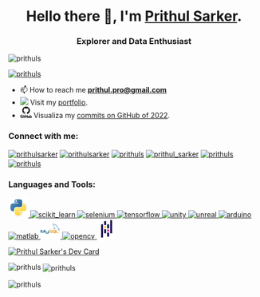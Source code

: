 <h1 align="center">Hello there 👋, I'm <a href="https://www.linkedin.com/in/prithulsarker/">Prithul Sarker</a>.</h1>
<h3 align="center">Explorer and Data Enthusiast</h3>

<p align="left"> <img src="https://komarev.com/ghpvc/?username=prithuls&label=Profile%20views&color=0e75b6&style=flat" alt="prithuls" /> </p>

<p align="left"> <a href="https://github.com/ryo-ma/github-profile-trophy"><img src="https://github-profile-trophy.vercel.app/?username=prithuls" alt="prithuls" /></a> </p>

- 📫 How to reach me **prithul.pro@gmail.com**
- <img src="https://github.com/TheDudeThatCode/TheDudeThatCode/blob/master/Assets/Developer.gif" width="23px"> Visit my <a href="https://prithulsarker.netlify.app/">portfolio</a>.
- <img src="https://github.com/devicons/devicon/blob/master/icons/github/github-original-wordmark.svg" width="23px"> Visualiza my <a href="https://honzaap.github.io/GithubCity/?name=prithuls&year=2022">commits on GitHub of 2022</a>.

<h3 align="left">Connect with me:</h3>
<p align="left">
<a href="https://www.linkedin.com/in/prithulsarker/" target="blank"><img align="center" src="https://github.com/TheDudeThatCode/TheDudeThatCode/blob/master/Assets/Linkedin.svg" alt="prithulsarker" height="30" width="40" /></a>
<a href="https://twitter.com/prithulsarker" target="blank"><img align="center" src="https://raw.githubusercontent.com/rahuldkjain/github-profile-readme-generator/master/src/images/icons/Social/twitter.svg" alt="prithulsarker" height="30" width="40" /></a>
<a href="https://kaggle.com/prithuls" target="blank"><img align="center" src="https://raw.githubusercontent.com/rahuldkjain/github-profile-readme-generator/master/src/images/icons/Social/kaggle.svg" alt="prithuls" height="30" width="40" /></a>
<a href="https://instagram.com/prithul_sarker" target="blank"><img align="center" src="https://raw.githubusercontent.com/rahuldkjain/github-profile-readme-generator/master/src/images/icons/Social/instagram.svg" alt="prithul_sarker" height="30" width="40" /></a>
<a href="https://www.hackerrank.com/prithuls" target="blank"><img align="center" src="https://raw.githubusercontent.com/rahuldkjain/github-profile-readme-generator/master/src/images/icons/Social/hackerrank.svg" alt="prithuls" height="30" width="40" /></a>
<a href="https://www.leetcode.com/prithuls" target="blank"><img align="center" src="https://raw.githubusercontent.com/rahuldkjain/github-profile-readme-generator/master/src/images/icons/Social/leet-code.svg" alt="prithuls" height="30" width="40" /></a>
</p>

<h3 align="left">Languages and Tools:</h3>
<p align="left"> <a href="https://www.python.org" target="_blank" rel="noreferrer"> <img src="https://raw.githubusercontent.com/devicons/devicon/master/icons/python/python-original.svg" alt="python" width="40" height="40"/> </a> <a href="https://scikit-learn.org/" target="_blank" rel="noreferrer"> <img src="https://upload.wikimedia.org/wikipedia/commons/0/05/Scikit_learn_logo_small.svg" alt="scikit_learn" width="40" height="40"/> </a> <a href="https://www.selenium.dev" target="_blank" rel="noreferrer"> <img src="https://raw.githubusercontent.com/detain/svg-logos/780f25886640cef088af994181646db2f6b1a3f8/svg/selenium-logo.svg" alt="selenium" width="40" height="40"/> </a> <a href="https://www.tensorflow.org" target="_blank" rel="noreferrer"> <img src="https://www.vectorlogo.zone/logos/tensorflow/tensorflow-icon.svg" alt="tensorflow" width="40" height="40"/> </a> <a href="https://unity.com/" target="_blank" rel="noreferrer"> <img src="https://www.vectorlogo.zone/logos/unity3d/unity3d-icon.svg" alt="unity" width="40" height="40"/> </a> <a href="https://unrealengine.com/" target="_blank" rel="noreferrer"> <img src="https://raw.githubusercontent.com/kenangundogan/fontisto/036b7eca71aab1bef8e6a0518f7329f13ed62f6b/icons/svg/brand/unreal-engine.svg" alt="unreal" width="40" height="40"/> </a> <a href="https://www.arduino.cc/" target="_blank" rel="noreferrer"> <img src="https://cdn.worldvectorlogo.com/logos/arduino-1.svg" alt="arduino" width="40" height="40"/> </a> <a href="https://www.mathworks.com/" target="_blank" rel="noreferrer"> <img src="https://upload.wikimedia.org/wikipedia/commons/2/21/Matlab_Logo.png" alt="matlab" width="40" height="40"/> </a> <a href="https://www.mysql.com/" target="_blank" rel="noreferrer"> <img src="https://raw.githubusercontent.com/devicons/devicon/master/icons/mysql/mysql-original-wordmark.svg" alt="mysql" width="40" height="40"/> </a> <a href="https://opencv.org/" target="_blank" rel="noreferrer"> <img src="https://www.vectorlogo.zone/logos/opencv/opencv-icon.svg" alt="opencv" width="40" height="40"/> </a> <a href="https://pandas.pydata.org/" target="_blank" rel="noreferrer"> <img src="https://raw.githubusercontent.com/devicons/devicon/2ae2a900d2f041da66e950e4d48052658d850630/icons/pandas/pandas-original.svg" alt="pandas" width="40" height="40"/> </a> </p>

<a href="https://app.daily.dev/prithuls"><img src="https://api.daily.dev/devcards/73faa73982cc4e4786a0a07dfcdd73be.png?r=t0c" width="400" alt="Prithul Sarker's Dev Card"/></a>

<p><img align="left" src="https://github-readme-stats.vercel.app/api/top-langs?username=prithuls&show_icons=true&locale=en&layout=compact" alt="prithuls" /></p>

<p>&nbsp;<img align="center" src="https://github-readme-stats.vercel.app/api?username=prithuls&show_icons=true&locale=en" alt="prithuls" /></p>

<p><img align="center" src="https://github-readme-streak-stats.herokuapp.com/?user=prithuls&" alt="prithuls" /></p>
